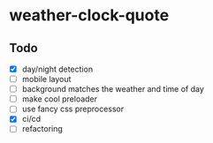 # weather-clock-quote

## Todo

- [x] day/night detection
- [ ] mobile layout
- [ ] background matches the weather and time of day
- [ ] make cool preloader
- [ ] use fancy css preprocessor
- [x] ci/cd
- [ ] refactoring
